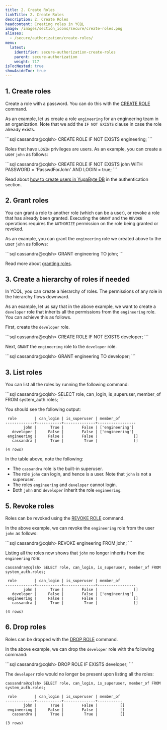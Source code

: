 ```yaml
---
title: 2. Create Roles
linkTitle: 2. Create Roles
description: 2. Create Roles
headcontent: Creating roles in YCQL
image: /images/section_icons/secure/create-roles.png
aliases:
  - /secure/authorization/create-roles/
menu:
  latest:
    identifier: secure-authorization-create-roles
    parent: secure-authorization
    weight: 717
isTocNested: true
showAsideToc: true
---
```


## 1. Create roles

Create a role with a password. You can do this with the [CREATE ROLE](../../api/ycql/ddl_create_role/) command.


As an example, let us create a role `engineering` for an engineering team in an organization. Note that we add the `IF NOT EXISTS` clause in case the role already exists.
<div class='copy separator-gt'>
```sql
cassandra@cqlsh> CREATE ROLE IF NOT EXISTS engineering;
```
</div>

Roles that have `LOGIN` privileges are users. As an example, you can create a user `john` as follows:
<div class='copy separator-gt'>
```sql
cassandra@cqlsh> CREATE ROLE IF NOT EXISTS john WITH PASSWORD = 'PasswdForJohn' AND LOGIN = true;
```
</div>

Read about [how to create users in YugaByte DB](../../authentication/) in the authentication section.


## 2. Grant roles

You can grant a role to another role (which can be a user), or revoke a role that has already been granted. Executing the `GRANT` and the `REVOKE` operations requires the `AUTHORIZE` permission on the role being granted or revoked.

As an example, you can grant the `engineering` role we created above to the user `john` as follows:
<div class='copy separator-gt'>
```sql
cassandra@cqlsh> GRANT engineering TO john;
```
</div>

Read more about [granting roles](../../api/ycql/ddl_grant_role/).


## 3. Create a hierarchy of roles if needed

In YCQL, you can create a hierarchy of roles. The permissions of any role in the hierarchy flows downward.

As an example, let us say that in the above example, we want to create a `developer` role that inherits all the permissions from the `engineering` role. You can achieve this as follows.

First, create the `developer` role.
<div class='copy separator-gt'>
```sql
cassandra@cqlsh> CREATE ROLE IF NOT EXISTS developer;
```
</div>

Next, `GRANT` the `engineering` role to the `developer` role.
<div class='copy separator-gt'>
```sql
cassandra@cqlsh> GRANT engineering TO developer;
```
</div>


## 3. List roles

You can list all the roles by running the following command:
<div class='copy separator-gt'>
```sql
cassandra@cqlsh> SELECT role, can_login, is_superuser, member_of FROM system_auth.roles;
```
</div>

You should see the following output:
```
 role        | can_login | is_superuser | member_of
-------------+-----------+--------------+-----------------
        john |      True |        False | ['engineering']
   developer |     False |        False | ['engineering']
 engineering |     False |        False |                []
   cassandra |      True |         True |                []

(4 rows)
```

In the table above, note the following:

* The `cassandra` role is the built-in superuser.
* The role `john` can login, and hence is a user. Note that `john` is not a superuser.
* The roles `engineering` and `developer` cannot login.
* Both `john` and `developer` inherit the role `engineering`.


## 5. Revoke roles

Roles can be revoked using the [REVOKE ROLE](../../api/ycql/ddl_revoke_role/) command.

In the above example, we can revoke the `engineering` role from the user `john` as follows:
<div class='copy separator-gt'>
```sql
cassandra@cqlsh> REVOKE engineering FROM john;
```
</div>

Listing all the roles now shows that `john` no longer inherits from the `engineering` role:

```{.sql}
cassandra@cqlsh> SELECT role, can_login, is_superuser, member_of FROM system_auth.roles;

 role        | can_login | is_superuser | member_of
-------------+-----------+--------------+-----------------
        john |      True |        False |                []
   developer |     False |        False | ['engineering']
 engineering |     False |        False |                []
   cassandra |      True |         True |                []

(4 rows)
```


## 6. Drop roles

Roles can be dropped with the [DROP ROLE](../../api/ycql/ddl_drop_role/) command.

In the above example, we can drop the `developer` role with the following command:
<div class='copy separator-gt'>
```sql
cassandra@cqlsh> DROP ROLE IF EXISTS developer;
```
</div>

The `developer` role would no longer be present upon listing all the roles:
```{.sql}
cassandra@cqlsh> SELECT role, can_login, is_superuser, member_of FROM system_auth.roles;

 role        | can_login | is_superuser | member_of
-------------+-----------+--------------+-----------
        john |      True |        False |          []
 engineering |     False |        False |          []
   cassandra |      True |         True |          []

(3 rows)
```
